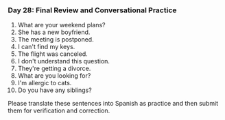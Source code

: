 
### Day 28: Final Review and Conversational Practice
1. What are your weekend plans?
2. She has a new boyfriend.
3. The meeting is postponed.
4. I can't find my keys.
5. The flight was canceled.
6. I don't understand this question.
7. They're getting a divorce.
8. What are you looking for?
9. I'm allergic to cats.
10. Do you have any siblings?

Please translate these sentences into Spanish as practice and then submit them for verification and correction.